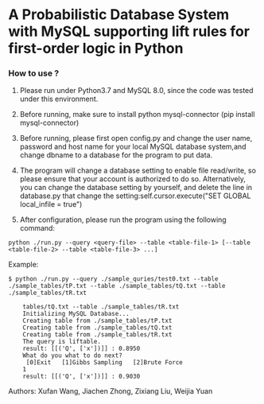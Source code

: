 [//]: <links>
[Report]: https://julightzhong10.github.io/project/probalistic_database/Probalistic_Database.pdf

# A Probabilistic Database System with MySQL supporting lift rules for first-order logic in Python

### How to use ?
1. Please run under Python3.7 and MySQL 8.0, since the code was tested under this environment.

2. Before running, make sure to install python mysql-connector (pip install mysql-connector)

3. Before running, please first open config.py and change the user name, password and host name for your local MySQL database system,and change dbname to a database for the program to put data.

4. The program will change a database setting to enable file read/write, so please ensure that your account is authorized to do so. Alternatively, you can change the database setting by yourself, and delete the line in database.py that change the  setting:self.cursor.execute("SET GLOBAL local_infile = true")

5. After configuration, please run the program using the following command:	
```
python ./run.py --query <query-file> --table <table-file-1> [--table <table-file-2> --table <table-file-3> ...]
```
Example:
```
$ python ./run.py --query ./sample_quries/test0.txt --table ./sample_tables/tP.txt --table ./sample_tables/tQ.txt --table ./sample_tables/tR.txt

    tables/tQ.txt --table ./sample_tables/tR.txt
    Initializing MySQL Database...
    Creating table from ./sample_tables/tP.txt
    Creating table from ./sample_tables/tQ.txt
    Creating table from ./sample_tables/tR.txt
    The query is liftable.
    result: [[('Q', ['x'])]] : 0.8950
    What do you what to do next?
     [0]Exit   [1]Gibbs Sampling   [2]Brute Force
    1
    result: [[('Q', ['x'])]] : 0.9030

```
Authors: Xufan Wang, Jiachen Zhong, Zixiang Liu, Weijia Yuan
